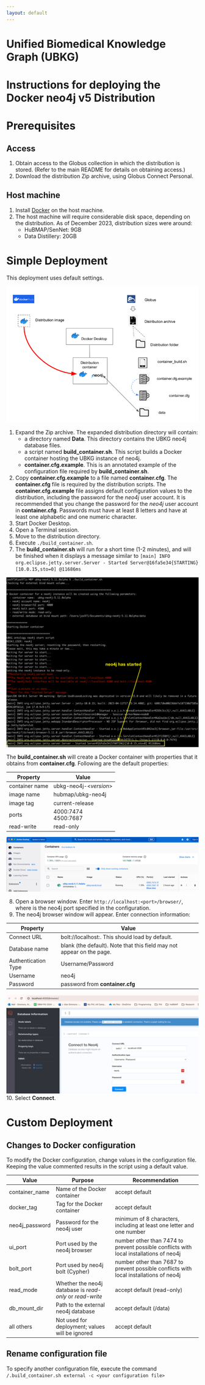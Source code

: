 ```yaml
---
layout: default
---
```


# Unified Biomedical Knowledge Graph (UBKG) 

# Instructions for deploying the Docker neo4j v5 Distribution

# Prerequisites
## Access
1. Obtain access to the Globus collection in which the distribution is stored. (Refer to the main README for details on obtaining access.)
2. Download the distribution Zip archive, using Globus Connect Personal.


## Host machine
1. Install [Docker](https://docs.docker.com/engine/install/) on the host machine.
2. The host machine will require considerable disk space, depending on the distribution. As of December 2023, distribution sizes were around:
   - HuBMAP/SenNet: 9GB
   - Data Distillery: 20GB 

# Simple Deployment
This deployment uses default settings. 

![img_2.png](img_2.png)

1. Expand the Zip archive. The expanded distribution directory will contain:
   - a directory named **Data**. This directory contains the UBKG neo4j database files.
   - a script named **build_container.sh**. This script builds a Docker container hosting the UBKG instance of neo4j.
   - **container.cfg.example**. This is an annotated example of the configuration file required by **build_container.sh**.
2. Copy **container.cfg.example** to a file named **container.cfg**. The **container.cfg** file is required by the distribution scripts. The **container.cfg.example** file assigns default configuration values to the distribution, including the password for the _neo4j_ user account. It is recommended that you change the password for the _neo4j_ user account in **container.cfg**. Passwords must have at least 8 letters and have at least one alphabetic and one numeric character.
4. Start Docker Desktop.
5. Open a Terminal session.
6. Move to the distribution directory.
7. Execute `./build_container.sh`.
8. The **build_container.sh** will run for a short time (1-2 minutes), and will be finished when it displays a message similar to ```[main] INFO org.eclipse.jetty.server.Server - Started Server@16fa5e34{STARTING}[10.0.15,sto=0] @11686ms```

![img_3.png](img_3.png)

The **build_container.sh** will create a Docker container with properties that it obtains from **container.cfg**. 
Following are the default properties:

| Property       | Value                   |
|----------------|-------------------------|
| container name | ubkg-neo4j-<*version*>  |
| image name     | hubmap/ubkg-neo4j       |
| image tag      | current-release         |
| ports          | 4000:7474<br/>4500:7687 |
| read-write     | read-only               |

![img_5.png](img_5.png)

8. Open a browser window. Enter `http://localhost:<port>/browser/`, where <port> is the neo4j port specified in the configuration.
9. The neo4j browser window will appear. Enter connection information:

| Property            | Value                                                                 |
|---------------------|-----------------------------------------------------------------------|
| Connect URL         | bolt://localhost:<bolt port>. This should load by default.            |
| Database name       | blank (the default). Note that this field may not appear on the page. |
| Authentication Type | Username/Password                                                     |
| Username            | neo4j                                                                 |
| Password            | password from **container.cfg**                                       |

![img_9.png](img_9.png)
10. Select **Connect**. 

# Custom Deployment
## Changes to Docker configuration
To modify the Docker configuration, change values in the configuration file.
Keeping the value commented results in the script using a default value.

| Value          | Purpose                                                   | Recommendation                                                                         |
|----------------|-----------------------------------------------------------|----------------------------------------------------------------------------------------|
| container_name | Name of the Docker container                              | accept default                                                                         |
| docker_tag     | Tag for the Docker container                              | accept default                                                                         |
| neo4j_password | Password for the neo4j user                               | minimum of 8 characters, including at least one letter and one number                  |
| ui_port        | Port used by the neo4j browser                            | number other than 7474 to prevent possible conflicts with local installations of neo4j |
| bolt_port      | Port used by neo4j bolt (Cypher)                          | number other than 7687 to prevent possible conflicts with local installations of neo4j |
| read_mode      | Whether the neo4j database is *read-only* or *read-write* | accept default (read-only)                                                             |
| db_mount_dir   | Path to the external neo4j database                       | accept default (/data)                                                                 |
| all others     | Not used for deployment; values will be ignored           | accept default                                                                         |

## Rename configuration file
To specify another configuration file, execute the command ```/.build_container.sh external -c <your configuration file>```